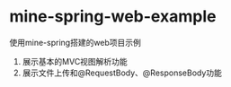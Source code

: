 # mine-spring-web-example

使用mine-spring搭建的web项目示例

1. 展示基本的MVC视图解析功能
2. 展示文件上传和@RequestBody、@ResponseBody功能